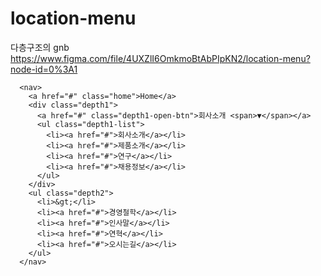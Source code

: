 # location-menu
다층구조의 gnb 
https://www.figma.com/file/4UXZlI6OmkmoBtAbPIpKN2/location-menu?node-id=0%3A1

```
  <nav>
    <a href="#" class="home">Home</a>
    <div class="depth1">
      <a href="#" class="depth1-open-btn">회사소개 <span>▼</span></a>
      <ul class="depth1-list">
        <li><a href="#">회사소개</a></li>
        <li><a href="#">제품소개</a></li>
        <li><a href="#">연구</a></li>
        <li><a href="#">채용정보</a></li>
      </ul>
    </div>
    <ul class="depth2">
      <li>&gt;</li>
      <li><a href="#">경영철학</a></li>
      <li><a href="#">인사말</a></li>
      <li><a href="#">연혁</a></li>
      <li><a href="#">오시는길</a></li>
    </ul>
  </nav>
```

